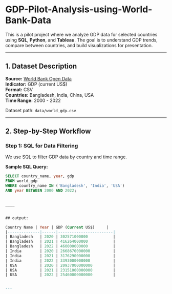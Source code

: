 # GDP-Pilot-Analysis-using-World-Bank-Data
This is a pilot project where we analyze GDP data for selected countries using **SQL**, **Python**, and **Tableau**. The goal is to understand GDP trends, compare between countries, and build visualizations for presentation.

---

## 1. Dataset Description

**Source:** [World Bank Open Data](https://data.worldbank.org/indicator/NY.GDP.MKTP.CD)  
**Indicator:** GDP (current US$)  
**Format:** CSV  
**Countries:** Bangladesh, India, China, USA  
**Time Range:** 2000 - 2022

Dataset path: `data/world_gdp.csv`

---

## 2. Step-by-Step Workflow

### Step 1: SQL for Data Filtering

We use SQL to filter GDP data by country and time range.

**Sample SQL Query:**
```sql
SELECT country_name, year, gdp
FROM world_gdp
WHERE country_name IN ('Bangladesh', 'India', 'USA')
AND year BETWEEN 2000 AND 2022;


____


## output:

Country Name | Year | GDP (Current US$)     |
|--------------|------|------------------------|
| Bangladesh   | 2020 | 302571000000           |
| Bangladesh   | 2021 | 416264000000           |
| Bangladesh   | 2022 | 460000000000           |
| India        | 2020 | 2668670000000          |
| India        | 2021 | 3176290000000          |
| India        | 2022 | 3393000000000          |
| USA          | 2020 | 20937000000000         |
| USA          | 2021 | 23151000000000         |
| USA          | 2022 | 25460000000000         |


---
